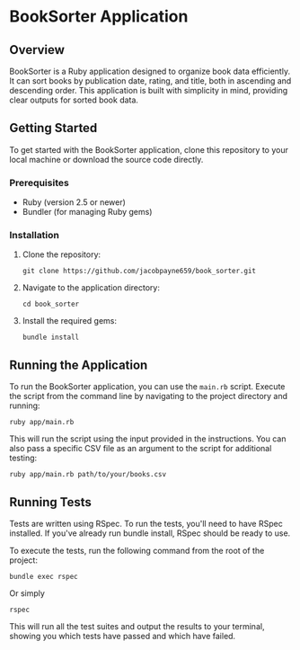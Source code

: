 # BookSorter Application

## Overview

BookSorter is a Ruby application designed to organize book data efficiently. It can sort books by publication date, rating, and title, both in ascending and descending order. This application is built with simplicity in mind, providing clear outputs for sorted book data.

## Getting Started

To get started with the BookSorter application, clone this repository to your local machine or download the source code directly.

### Prerequisites

- Ruby (version 2.5 or newer)
- Bundler (for managing Ruby gems)

### Installation

1. Clone the repository:
   ```
   git clone https://github.com/jacobpayne659/book_sorter.git
   ```

2. Navigate to the application directory:
   ```
   cd book_sorter
   ```

3. Install the required gems:
   ```
   bundle install
   ```

## Running the Application

To run the BookSorter application, you can use the `main.rb` script. Execute the script from the command line by navigating to the project directory and running:

```
ruby app/main.rb
```
This will run the script using the input provided in the instructions.
You can also pass a specific CSV file as an argument to the script for additional testing:
```
ruby app/main.rb path/to/your/books.csv
```

## Running Tests
Tests are written using RSpec. To run the tests, you'll need to have RSpec installed. If you've already run bundle install, RSpec should be ready to use.

To execute the tests, run the following command from the root of the project:

```
bundle exec rspec
```
Or simply
```
rspec
```
This will run all the test suites and output the results to your terminal, showing you which tests have passed and which have failed.
